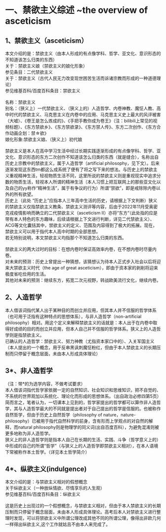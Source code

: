 # 一、禁欲主义综述 ~the overview of asceticism
## 1、禁欲主义（asceticism）
本文介绍的是：禁欲主义（由本人形成的有点像学科、哲学、亚文化、意识形态的不知道该怎么归类的东西）<br>
关于：禁欲主义娘（禁欲主义的娘化形象）<br>
参见条目：二代禁欲主义<br>
关于：禁欲主义（古代人民无力改变现世困苦生活而诉诸宗教而形成的一种道德理论）<br>
参见维基百科/百度百科条目：禁欲主义<br>
<br>
名称：禁欲主义<br>
别名：（狭义上）一代禁欲主义、（狭义上的）人造哲学、内卷神教、魔怔人教、高中时代的禁欲主义、马克思主义在内卷中的应用、马克思主义史上最大的风评被害（大嘘）、《卷王是怎么炼成的》、《手把手教你成为卷王》（注：bilibili上常见的视频标题）、《东方禁欲乡》、《东方禁欲录》、《东方禁人传》、东方二次创作、《东方合作动画企划：禁☆欲》<br>
娘化形象:禁欲主义娘、（狭义上）初代娘<br>
<br>
禁欲主义是本人在高中学习生活中经过长期实践逐渐形成的有点像学科、哲学、亚文化、意识形态的东方二次创作不知道该怎么归类的东西（就是缝合），名称出自历史上宗教中的禁欲主义，属于人造哲学（artificial philosophy，见下文）。后来逐渐发现这东西tm都这么成系统了便有了将之写下来的想法。与历史上的禁欲主义重视精神生活，轻视物质生活不同，这里所说的禁欲主义则是重视现实中追求分数的物质生活，轻视本人所谓的精神生活（本人习惯上把互联网上的那些亚文化以及自己的yy称作“精神生活”，属于有争议的行为）所谓“禁欲”，即是戒除除内卷以外的所有欲望。<br>
历史上（此处 “历史上”应指本人三年高中生活的历史，请根据上下文判断）狭义的禁欲主义仅指禁欲主义教条、禁欲主义测评等内容，后由于2022年11月受奥密克戎疫情影响而确立的二代禁欲主义（asceticism II）亦将“东方“（此处指的应是带有本人特色的东方趣味，后续请根据上下文进行判断，详见二代禁欲主义）、ACG等文化囊括其中，禁欲主义的定义、范围及内容得到了极大的拓展。现在，禁欲主义可以用于指代本人高中时期的全部思想。<br>
若无特别说明，本文禁欲主义均指那个不知道怎么归类的东西。<br>
<br>
禁欲主义的两大过时的目标：在想内卷时保证高效率内卷，在不想内卷时尽量内卷。<br>
对未来的预测：历史上曾提出一种猜想，该猜想认为待本人正式步入社会以后将迎来大禁欲主义时代（the age of great asceticism），即由于资本家的剥削将迎来极度省吃俭用的生活。<br>
其他对未来的预测：继续东方，拓宽二次元视野，转战欧美流行文化，继续内卷。
## 2、人造哲学
本人借该词指代某人出于某种目的而创立并应用，但其本人并不信服的哲学体系（也可用于泛指有这种特点的思想体系），与非人造哲学（non-artificial philosophy）相对。用这个定义来解释禁欲主义的话就是：本人出于在内卷中取得好成绩的目的而创立并应用，但本人自己并不信服的哲学体系。狭义上的人造哲学则是指禁欲主义。<br>
已确认的人造哲学：禁欲主义、努力神教（尤指资本家口中的）、入关军国主义（本人提出的一个概念，用于反串黑讽刺魔怔粉红，但由于本人禁欲主义的长期压制而只停留于概念层面，未由本人形成具体理论）
## 3*、非人造哲学
（注：带*的为选学内容，不做考试要求）<br>
本人借该词指代哲学家依据一定的自然知识、社会知识和思维知识，把不自觉的、不系统的世界观加以系统化、理论化而形成的思想体系。（出自政治必修四第5页）简而言之，笔者认为，一切课本上见到的，哲学家提出的哲学都可以算作非人造哲学，其与人造哲学最大的不同就是提出者对于自己提出的哲学是信服的。也被称作自然哲学，但由于历史上自然哲学（philosophy of nature，nature- philosophy）已被用于指代自然科学的前身，含有形而上学观点的对自然的解释，而natural philosophy则是物理学的同义词(出自百度百科），为避免混淆则被更多地称为非人造哲学。<br>
狭义上的非人造哲学则是指本人自己在长期的生活、实践、斗争（哲学意义上的）中形成的自己的所谓“哲学”（与狭义上的人造哲学即禁欲主义相对），在本人语境下常被称作本土哲学。（详见本土哲学简介）<br>
## 4*、纵欲主义(indulgence)
本文介绍的是：与禁欲主义相对的假想概念<br>
关于纵欲主义（一种放纵情欲、尽情享乐的人生观）<br>
参见维基百科/百度百科条目：纵欲主义<br>
<br>
这是历史上出现过的一个假想概念，与禁欲主义相对，但由于本人禁欲主义的长期压制而只停留于概念层面，未由本人形成具体理论。高考后本人对禁欲主义进行整理时发现，可以将禁欲主义中所谓公理改成其他不同的所谓公理，像得出非欧几何一样得出纵欲主义,这个工作就姑且不由本人来完成了。
